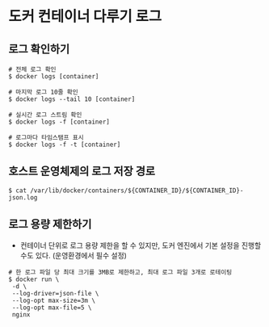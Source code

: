 # 도커 컨테이너 다루기 로그
## 로그 확인하기
```shell
# 전체 로그 확인
$ docker logs [container]

# 마지막 로그 10줄 확인
$ docker logs --tail 10 [container]

# 실시간 로그 스트림 확인
$ docker logs -f [container]

# 로그마다 타임스탬프 표시
$ docker logs -f -t [container]
```

## 호스트 운영체제의 로그 저장 경로
```shell
$ cat /var/lib/docker/containers/${CONTAINER_ID}/${CONTAINER_ID}-json.log
```

## 로그 용량 제한하기
- 컨테이너 단위로 로그 용량 제한을 할 수 있지만, 도커 엔진에서 기본 설정을 진행할 수도 있다. (운영환경에서 필수 설정)
```shell
# 한 로그 파일 당 최대 크기를 3MB로 제한하고, 최대 로그 파일 3개로 로테이팅
$ docker run \
 -d \
 --log-driver=json-file \
 --log-opt max-size=3m \
 --log-opt max-file=5 \
 nginx
```

